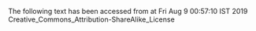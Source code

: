 The following text has been accessed from at Fri Aug 9 00:57:10 IST 2019
Creative_Commons_Attribution-ShareAlike_License
